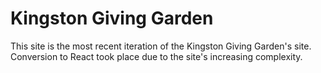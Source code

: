 # Kingston Giving Garden

This site is the most recent iteration of the Kingston Giving Garden's site. Conversion to React took place due to the site's increasing complexity.


